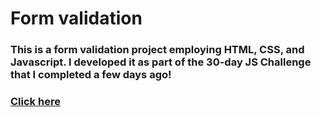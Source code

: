 # Form validation
### This is a form validation project employing HTML, CSS, and Javascript. I developed it as part of the 30-day JS Challenge that I completed a few days ago!
### <a href="https://francienevaz.github.io/formValidation/">Click here</a>
